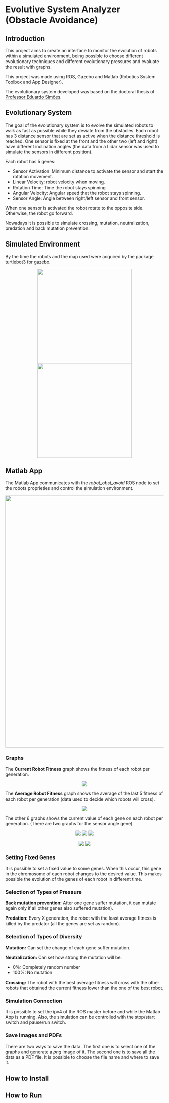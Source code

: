 # Evolutive System Analyzer (Obstacle Avoidance)

## Introduction

This project aims to create an interface to monitor the evolution of robots within a simulated environment, being possible to choose different evolutionary techniques and different evolutionary pressures and evaluate the result with graphs.

This project was made using ROS, Gazebo and Matlab (Robotics System Toolbox and App Designer).

The evolutionary system developed was based on the doctoral thesis of [Professor Eduardo Simões](https://github.com/simoesusp/).

## Evolutionary System
The goal of the evolutionary system is to evolve the simulated robots to walk as fast as possible while they deviate from the obstacles.
Each robot has 3 distance sensor that are set as active when the distance threshold is reached. One sensor is fixed at the front and the other two (left and right) have different inclination angles (the data from a Lidar sensor was used to simulate the sensors in different position).

Each robot has 5 genes:
- Sensor Activation: Minimum distance to activate the sensor and start the rotation movement.
- Linear Velocity: robot velocity when moving.
- Rotation Time: Time the robot stays spinning
- Angular Velocity: Angular speed that the robot stays spinning.
- Sensor Angle: Angle between right/left sensor and front sensor.

When one sensor is activated the robot rotate to the opposite side. Otherwise, the robot go forward.

Nowadays it is possible to simulate crossing, mutation, neutralization, predation and back mutation prevention.

## Simulated Environment
 By the time the robots and the map used were acquired by the package turtlebot3 for gazebo.

 <p align="center">
  <img src="https://github.com/Brenocq/EvolutiveSystemAnalyzer-ObstacleAvoidance/blob/CreateReadMe/Images/Turtlebot3.png" height="300">
  <img src="https://github.com/Brenocq/EvolutiveSystemAnalyzer-ObstacleAvoidance/blob/CreateReadMe/Images/InitialSpawnSimulation.png" height="300">
</p>

## Matlab App
The Matlab App communicates with the *robot_obst_avoid* ROS node to set the robots proprieties and control the simulation environment.

<p align="center">
 <img src="https://github.com/Brenocq/EvolutiveSystemAnalyzer-ObstacleAvoidance/blob/CreateReadMe/Images/MatlabApp1.png" height="800">
</p>

### Graphs
The **Current Robot Fitness** graph shows the fitness of each robot per generation.

<p align="center">
 <img src="https://github.com/Brenocq/EvolutiveSystemAnalyzer-ObstacleAvoidance/blob/CreateReadMe/Images/CurrentRobotFitnessGraph.png">
</p>

The **Average Robot Fitness** graph shows the average of the last 5 fitness of each robot per generation (data used to decide which robots will cross).
<p align="center">
 <img src="https://github.com/Brenocq/EvolutiveSystemAnalyzer-ObstacleAvoidance/blob/CreateReadMe/Images/AverageRobotFitnessGraph.png">
</p>

The other 6 graphs shows the current value of each gene on each robot per generation. (There are two graphs for the sensor angle gene).
<p align="center">
 <img src="https://github.com/Brenocq/EvolutiveSystemAnalyzer-ObstacleAvoidance/blob/CreateReadMe/Images/SensorActivationGraph.png">
 <img src="https://github.com/Brenocq/EvolutiveSystemAnalyzer-ObstacleAvoidance/blob/CreateReadMe/Images/LinearVelocityGraph.png">
 <img src="https://github.com/Brenocq/EvolutiveSystemAnalyzer-ObstacleAvoidance/blob/CreateReadMe/Images/RotationTimeGraph.png">
 </p>
 <p align="center">
  <img src="https://github.com/Brenocq/EvolutiveSystemAnalyzer-ObstacleAvoidance/blob/CreateReadMe/Images/AngularVelocityGraph.png">
  <img src="https://github.com/Brenocq/EvolutiveSystemAnalyzer-ObstacleAvoidance/blob/CreateReadMe/Images/SensorAngleGraphs.png">
 </p>

### Setting Fixed Genes

It is possible to set a fixed value to some genes. When this occur, this gene in the chromosome of each robot changes to the desired value. This makes possible the evolution of the genes of each robot in different time.

### Selection of Types of Pressure

**Back mutation prevention:** After one gene suffer mutation, it can mutate again only if all other genes also suffered mutation).

**Predation:** Every X generation, the robot with the least average fitness is killed by the predator (all the genes are set as random).

### Selection of Types of Diversity

**Mutation:** Can set the change of each gene suffer mutation.

**Neutralization:** Can set how strong the mutation will be.
 - 0%: Completely random number
 - 100%: No mutation

**Crossing:** The robot with the best average fitness will cross with the other robots that obtained the current fitness lower than the one of the best robot.

### Simulation Connection

It is possible to set the ipv4 of the ROS master before and while the Matlab App is running. Also, the simulation can be controlled with the stop/start switch and pause/run switch.

### Save Images and PDFs

There are two ways to save the data. The first one is to select one of the graphs and generate a _png_ image of it. The second one is to save all the data as a PDF file. It is possible to choose the file name and where to save it.

## How to Install

## How to Run
